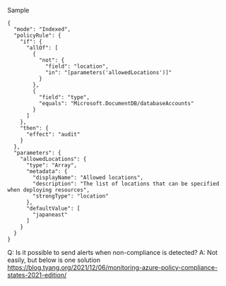 Sample
```
{
  "mode": "Indexed",
  "policyRule": {
    "if": {
      "allOf": [
        {
          "not": {
            "field": "location",
            "in": "[parameters('allowedLocations')]"
          }
        },
        {
          "field": "type",
          "equals": "Microsoft.DocumentDB/databaseAccounts"
        }
      ]
    },
    "then": {
      "effect": "audit"
    }
  },
  "parameters": {
    "allowedLocations": {
      "type": "Array",
      "metadata": {
        "displayName": "Allowed locations",
        "description": "The list of locations that can be specified when deploying resources",
        "strongType": "location"
      },
      "defaultValue": [
        "japaneast"
      ]
    }
  }
}
```

Q: Is it possible to send alerts when non-compliance is detected?
A: Not easily, but below is one solution
https://blog.tyang.org/2021/12/06/monitoring-azure-policy-compliance-states-2021-edition/